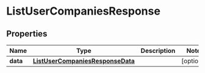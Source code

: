 # ListUserCompaniesResponse

## Properties

Name | Type | Description | Notes
------------ | ------------- | ------------- | -------------
**data** | [**ListUserCompaniesResponseData**](ListUserCompaniesResponseData.md) |  | [optional] 


